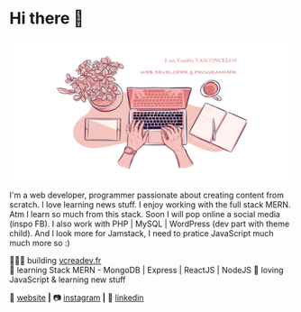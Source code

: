 # Hi there 👋

<img src="https://github.com/Vanleen/Vanleen/blob/main/img/header.png" alt="banner that says I am Vanilda VASCONCELOS - web developer & programmeur - image of computer and hands on it.">

I'm a web developer, programmer passionate about creating content from scratch. I love learning news stuff. I enjoy working with the full stack MERN. Atm I learn so much from this stack. Soon I will pop online a social media (inspo FB). 
I also work with PHP | MySQL | WordPress (dev part with theme child).
And I look more for Jamstack, I need to pratice JavaScript much much more so :)

👨🏼‍💻 building [vcreadev.fr][website]  
🧠 learning Stack MERN - MongoDB | Express | ReactJS | NodeJS
💜 loving JavaScript & learning new stuff

🏡 [website][website] **|** 
📷 [instagram][instagram] **|** 
👔 [linkedin][linkedin]

[website]: https://vcreadev.fr
[instagram]: https://instagram.com/vcreadev
[linkedin]: https://linkedin.com/in/vanyvcrea


